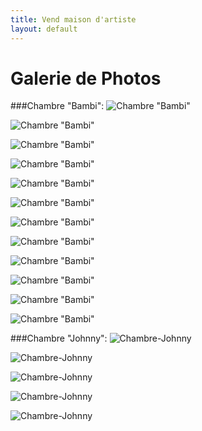 ```yaml
---
title: Vend maison d'artiste
layout: default
---
```


# Galerie de Photos

###Chambre "Bambi":
![Chambre "Bambi"](http://jeuneespoir.free.fr/vendmaison/gifs/an_ch_bam1.jpg)

![Chambre "Bambi"](http://jeuneespoir.free.fr/vendmaison/gifs/chambre_bambi_1.jpg)

![Chambre "Bambi"](http://jeuneespoir.free.fr/vendmaison/gifs/chambre_bambi_9f.jpg)

![Chambre "Bambi"](http://jeuneespoir.free.fr/vendmaison/gifs/chambre_bambi_9j.jpg)

![Chambre "Bambi"](http://jeuneespoir.free.fr/vendmaison/gifs/chambre_bambi_4.jpg)

![Chambre "Bambi"](http://jeuneespoir.free.fr/vendmaison/gifs/chambre_bambi_9d.jpg)

![Chambre "Bambi"](http://jeuneespoir.free.fr/vendmaison/gifs/chambre_bambi_9e.jpg)

![Chambre "Bambi"](http://jeuneespoir.free.fr/vendmaison/gifs/chambre_bambi_9f.jpg)

![Chambre "Bambi"](http://jeuneespoir.free.fr/vendmaison/gifs/chambre_bambi_9h.jpg)

![Chambre "Bambi"](http://jeuneespoir.free.fr/vendmaison/gifs/chambre_bambi_9j.jpg)

![Chambre "Bambi"](http://jeuneespoir.free.fr/vendmaison/gifs/chambre_bambi_9k.jpg)

![Chambre "Bambi"](http://jeuneespoir.free.fr/vendmaison/gifs/chambre_bambi_9m.jpg)

###Chambre "Johnny":
![Chambre-Johnny](http://jeuneespoir.free.fr/vendmaison/gifs/ann_ch_johnny2.jpg) 

![Chambre-Johnny](http://jeuneespoir.free.fr/vendmaison/gifs/ann_ch_johnny1a.jpg)

![Chambre-Johnny](http://jeuneespoir.free.fr/vendmaison/gifs/ann_ch_johnny1.jpg)

![Chambre-Johnny](http://jeuneespoir.free.fr/vendmaison/gifs/ann_ch_johnny5.jpg)

![Chambre-Johnny](http://jeuneespoir.free.fr/vendmaison/gifs/ann_ch_johnny6.jpg)



